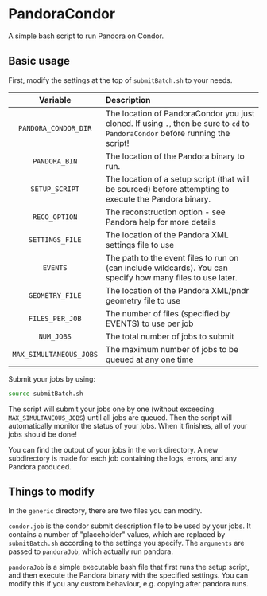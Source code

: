 # PandoraCondor
A simple bash script to run Pandora on Condor.

## Basic usage
First, modify the settings at the top of `submitBatch.sh` to your needs.

| Variable              | Description                                                                                                                     |
|:---------------------:|:--------------------------------------------------------------------------------------------------------------------------------|
|`PANDORA_CONDOR_DIR`   | The location of PandoraCondor you just cloned. If using `.`, then be sure to `cd` to `PandoraCondor` before running the script! |
|`PANDORA_BIN`          | The location of the Pandora binary to run.                                                                                      |
|`SETUP_SCRIPT`         | The location of a setup script (that will be sourced) before attempting to execute the Pandora binary.                          |
|`RECO_OPTION`          | The reconstruction option - see Pandora help for more details                                                                   |
|`SETTINGS_FILE`        | The location of the Pandora XML settings file to use                                                                            |
|`EVENTS`               | The path to the event files to run on (can include wildcards). You can specify how many files to use later.                     |
|`GEOMETRY_FILE`        | The location of the Pandora XML/pndr geometry file to use                                                                       |
|`FILES_PER_JOB`        | The number of files (specified by EVENTS) to use per job                                                                        |
|`NUM_JOBS`             | The total number of jobs to submit                                                                                              |
|`MAX_SIMULTANEOUS_JOBS`| The maximum number of jobs to be queued at any one time                                                                         |

Submit your jobs by using:
```bash
source submitBatch.sh
```

The script will submit your jobs one by one (without exceeding `MAX_SIMULTANEOUS_JOBS`) until all jobs are queued.
Then the script will automatically monitor the status of your jobs. When it finishes, all of your jobs should be done!

You can find the output of your jobs in the `work` directory. A new subdirectory is made for each job containing the logs, errors, and any Pandora produced.

## Things to modify
In the `generic` directory, there are two files you can modify.

`condor.job` is the condor submit description file to be used by your jobs. It contains a number of "placeholder" values, 
which are replaced by `submitBatch.sh` according to the settings you specify. The `arguments` are passed to `pandoraJob`, which actually
run pandora.

`pandoraJob` is a simple executable bash file that first runs the setup script, and then execute the Pandora binary with the specified settings.
You can modify this if you any custom behaviour, e.g. copying after pandora runs.
